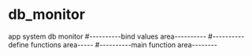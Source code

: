 # db_monitor
app system db monitor
#----------bind values area----------
#----------define functions area-----
#----------main function area--------
